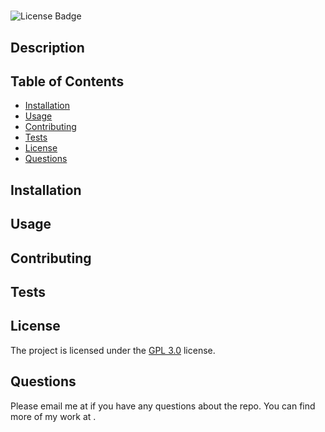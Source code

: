 # 

![License Badge](undefined) 

## Description


## Table of Contents
  - [Installation](#Installation)
  - [Usage](#Usage)
  - [Contributing](#Contributing)
  - [Tests](#Tests)
  - [License](#License)
  - [Questions](#Questions)

## Installation


## Usage


## Contributing


## Tests


## License
The project is licensed under the [GPL 3.0](https://www.gnu.org/licenses/gpl-3.0.en.html) license.


## Questions
Please email me at  if you have any questions about the repo. You can find more of my work at [](https://github.com//).

